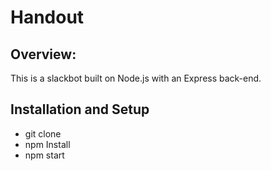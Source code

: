 # Handout
## Overview:
This is a slackbot built on Node.js with an Express back-end.


## Installation and Setup
- git clone
- npm Install
- npm start
